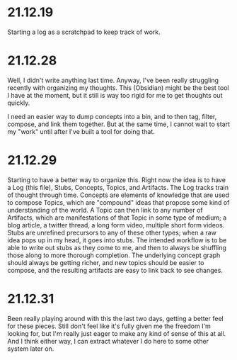 # 21.12.19
Starting a log as a scratchpad to keep track of work.

# 21.12.28
Well, I didn't write anything last time. Anyway, I've been really struggling recently with organizing my thoughts. This (Obsidian) might be the best tool I have at the moment, but it still is way too rigid for me to get thoughts out quickly.

I need an easier way to dump concepts into a bin, and to then tag, filter, compose, and link them together. But at the same time, I cannot wait to start my "work" until after I've built a tool for doing that.

# 21.12.29
Starting to have a better way to organize this. Right now the idea is to have a Log (this file), Stubs, Concepts, Topics, and Artifacts. The Log tracks train of thought through time. Concepts are elements of knowledge that are used to compose Topics, which are "compound" ideas that propose some kind of understanding of the world. A Topic can then link to any number of Artifacts, which are manifestations of that Topic in some type of medium; a blog article, a twitter thread, a long form video, multiple short form videos. Stubs are unrefined precursors to any of these other types; when a raw idea pops up in my head, it goes into stubs. The intended workflow is to be able to write out stubs as they come to me, and then to always be shuffling those along to more thorough completion. The underlying concept graph should always be getting richer, and new topics should be easier to compose, and the resulting artifacts are easy to link back to see changes.

# 21.12.31
Been really playing around with this the last two days, getting a better feel for these pieces. Still don't feel like it's fully given me the freedom I'm looking for, but I'm really just eager to make any kind of sense of this at all. And I think either way, I can extract whatever I do here to some other system later on.